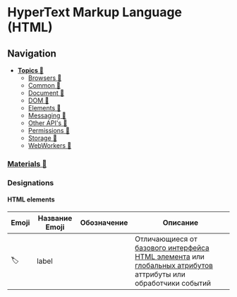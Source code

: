 # HyperText Markup Language (HTML)

## Navigation

- [**Topics 📂**](./topics/readme.md)
  - [Browsers 📂](./topics/browsers/readme.md)
  - [Common 📂](./topics/index.md)
  - [Document 📂](./topics/document.md)
  - [DOM 📂](./topics/dom/readme.md)
  - [Elements 📂](./topics/elements/readme.md)
  - [Messaging 📂](./topics/messaging/readme.md)
  - [Other API's 📂](./topics/other-apis/readme.md)
  - [Permissions 📂](./topics/permissions/readme.md)
  - [Storage 📂](./topics/storage/readme.md)
  - [WebWorkers 📂](./topics/web-workers/readme.md)

### [Materials 📂](./materials.md)

### Designations

#### HTML elements

| Emoji | Название Emoji | Обозначение | Описание                                                                                                                                                                                                                                         |
|-------|----------------|-------------|--------------------------------------------------------------------------------------------------------------------------------------------------------------------------------------------------------------------------------------------------|
| 🏷️   | label          |             | Отличающиеся от [базового интерфейса HTML элемента](https://html.spec.whatwg.org/multipage/dom.html#htmlelement) или [глобальных атрибутов](https://html.spec.whatwg.org/multipage/dom.html#global-attributes) аттрибуты или обработчики событий |
